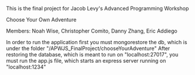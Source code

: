 This is the final project for Jacob Levy's Advanced Programming Workshop

Choose Your Own Adventure

Members: Noah Wise, Christopher Comito, Danny Zhang, Eric Addiego

In order to run the application first you must mongorestore the db, which is under the folder "/APWJS_FinalProject/chooseYourAdventure"
After restoring the database, which is meant to run on "localhost:27017", you must run the app.js file, which starts an express server running on "localhost:1234"
